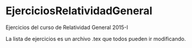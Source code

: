 # EjerciciosRelatividadGeneral
Ejercicios del curso de Relatividad General 2015-I

La lista de ejercicios es un archivo .tex que todos pueden ir modificando.

